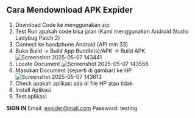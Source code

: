 ## **Cara Mendownload APK Expider**

1. Download Code ke menggunakan zip
2. Test Run apakah code bisa jalan (Kami menggunakan Android Studio Ladybug Patch 2)
3. Connect ke handphone Android (API min 33)
4. Buka Build -> Build App Bundle(s)/APK -> Build APK
   ![Screenshot 2025-05-07 143441](https://github.com/user-attachments/assets/8b1a8f53-96ca-493d-8f37-3f62796514d3)
5. Locate Document
![Screenshot 2025-05-07 143558](https://github.com/user-attachments/assets/efae11f7-2039-4197-a295-0fbed41b866f)
6. Masukan Document (seperti di gambar) ke HP
![Screenshot 2025-05-07 143613](https://github.com/user-attachments/assets/b0b7ca5a-fe8b-41f1-923b-a42326092b60)
7. Check apakah aplikasi ada di file HP atau tidak
8. Install Aplikasi
9. Test aplikasi

**SIGN IN**
Email: expider@mail.com
Password: testing
